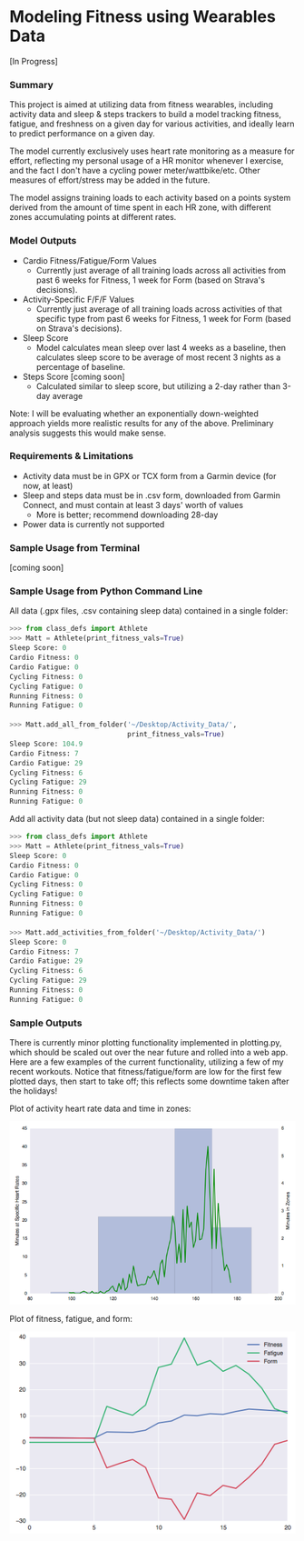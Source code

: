 # Modeling Fitness using Wearables Data

[In Progress]

### Summary
This project is aimed at utilizing data from fitness wearables, including activity data and sleep & steps trackers to build a model tracking fitness, fatigue, and freshness on a given day for various activities, and ideally learn to predict performance on a given day.

The model currently exclusively uses heart rate monitoring as a measure for effort, reflecting my personal usage of a HR monitor whenever I exercise, and the fact I don't have a cycling power meter/wattbike/etc. Other measures of effort/stress may be added in the future.

The model assigns training loads to each activity based on a points system derived from the amount of time spent in each HR zone, with different zones accumulating points at different rates.

### Model Outputs
- Cardio Fitness/Fatigue/Form Values
    - Currently just average of all training loads across all activities from past 6 weeks for Fitness, 1 week for Form (based on Strava's decisions).
- Activity-Specific F/F/F Values    
    - Currently just average of all training loads across activities of that specific type from past 6 weeks for Fitness, 1 week for Form (based on Strava's decisions).
- Sleep Score
    - Model calculates mean sleep over last 4 weeks as a baseline, then calculates sleep score to be average of most recent 3 nights as a percentage of baseline.
- Steps Score [coming soon]
    - Calculated similar to sleep score, but utilizing a 2-day rather than 3-day average

Note: I will be evaluating whether an exponentially down-weighted approach yields more realistic results for any of the above. Preliminary analysis suggests this would make sense.


### Requirements & Limitations
- Activity data must be in GPX or TCX form from a Garmin device (for now, at least)
- Sleep and steps data must be in .csv form, downloaded from Garmin Connect, and must contain at least 3 days' worth of values
    - More is better; recommend downloading 28-day
- Power data is currently not supported

### Sample Usage from Terminal
[coming soon]





### Sample Usage from Python Command Line

All data (.gpx files, .csv containing sleep data) contained in a single folder:
```python
>>> from class_defs import Athlete
>>> Matt = Athlete(print_fitness_vals=True)
Sleep Score: 0
Cardio Fitness: 0
Cardio Fatigue: 0
Cycling Fitness: 0
Cycling Fatigue: 0
Running Fitness: 0
Running Fatigue: 0

>>> Matt.add_all_from_folder('~/Desktop/Activity_Data/',
                             print_fitness_vals=True)
Sleep Score: 104.9
Cardio Fitness: 7
Cardio Fatigue: 29
Cycling Fitness: 6
Cycling Fatigue: 29
Running Fitness: 0
Running Fatigue: 0

```


Add all activity data (but not sleep data) contained in a single folder:
```python
>>> from class_defs import Athlete
>>> Matt = Athlete(print_fitness_vals=True)
Sleep Score: 0
Cardio Fitness: 0
Cardio Fatigue: 0
Cycling Fitness: 0
Cycling Fatigue: 0
Running Fitness: 0
Running Fatigue: 0

>>> Matt.add_activities_from_folder('~/Desktop/Activity_Data/')
Sleep Score: 0
Cardio Fitness: 7
Cardio Fatigue: 29
Cycling Fitness: 6
Cycling Fatigue: 29
Running Fitness: 0
Running Fatigue: 0
```

### Sample Outputs

There is currently minor plotting functionality implemented in plotting.py, which should be scaled out over the near future and rolled into a web app. Here are a few examples of the current functionality, utilizing a few of my recent workouts. Notice that fitness/fatigue/form are low for the first few plotted days, then start to take off; this reflects some downtime taken after the holidays!

Plot of activity heart rate data and time in zones:

![alt tag](images/activity_hr_data_plot.png)

Plot of fitness, fatigue, and form:

![alt tag](images/fitness_fatigue_form_plot.png)
